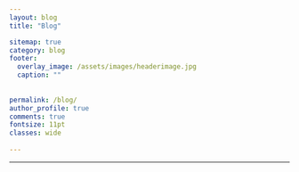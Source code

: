 ```yaml
---
layout: blog
title: "Blog"

sitemap: true
category: blog
footer:
  overlay_image: /assets/images/headerimage.jpg
  caption: ""
 
  
permalink: /blog/
author_profile: true
comments: true
fontsize: 11pt
classes: wide
 
---
```


<hr>
